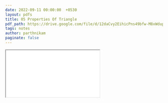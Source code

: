 ```yaml
---
date: 2022-09-11 00:00:00  +0530
layout: pdfs
title: 05 Properties Of Triangle
pdf_path: https://drive.google.com/file/d/12daCvy2EihicPns49bfw-M8xWdupuGIf/preview?usp=sharing
tags: notes
author: parthnikam
paginate: false
---
```


<iframe class="embed-pdf" src="{{ page.pdf_path }}#toolbar=0" seamless="seamless" scrolling="no" style="overflow:hidden"></iframe>
